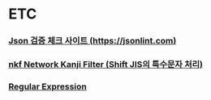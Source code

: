 ETC
===

### [Json 검증 체크 사이트 (https://jsonlint.com)](https://jsonlint.com)
### [nkf Network Kanji Filter (Shift JIS의 특수문자 처리)](./nkf.md)
### [Regular Expression](./RegularExpression.md)
